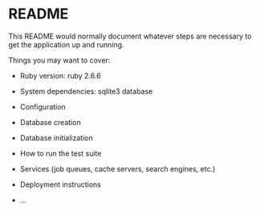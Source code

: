 # README

This README would normally document whatever steps are necessary to get the
application up and running.

Things you may want to cover:

* Ruby version: ruby 2.6.6

* System dependencies: sqlite3 database

* Configuration

* Database creation

* Database initialization

* How to run the test suite

* Services (job queues, cache servers, search engines, etc.)

* Deployment instructions

* ...
